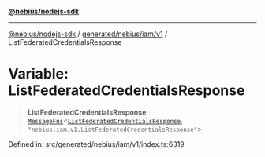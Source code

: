 [**@nebius/nodejs-sdk**](../../../../../README.md)

***

[@nebius/nodejs-sdk](../../../../../README.md) / [generated/nebius/iam/v1](../README.md) / ListFederatedCredentialsResponse

# Variable: ListFederatedCredentialsResponse

> **ListFederatedCredentialsResponse**: [`MessageFns`](../../../../../runtime/protos/core/interfaces/MessageFns.md)\<[`ListFederatedCredentialsResponse`](../interfaces/ListFederatedCredentialsResponse.md), `"nebius.iam.v1.ListFederatedCredentialsResponse"`\>

Defined in: src/generated/nebius/iam/v1/index.ts:6319
